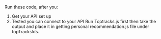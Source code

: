 Run these code, after you:
1. Get your API set up
2. Tested you can connect to your API
Run Toptracks.js first then take the output and place it in getting personal recommendation.js file under topTracksIds.
